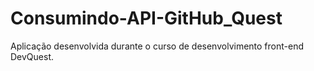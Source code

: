 # Consumindo-API-GitHub_Quest

<p> Aplicação desenvolvida durante o curso de desenvolvimento front-end DevQuest.</p>

